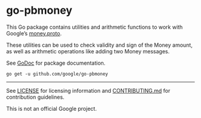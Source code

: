 # go-pbmoney

This Go package contains utilities and arithmetic functions to work with
Google’s [money.proto](https://github.com/googleapis/googleapis/blob/master/google/type/money.proto).

These utilities can be used to check validity and sign of the Money amount,
as well as arithmetic operations like adding two Money messages.

See [GoDoc](https://godoc.org/github.com/google/go-pbmoney) for package
documentation.

    go get -u github.com/google/go-pbmoney

-----

See [LICENSE](LICENSE) for licensing information and
[CONTRIBUTING.md](CONTRIBUTING.md) for contribution guidelines.

This is not an official Google project.
